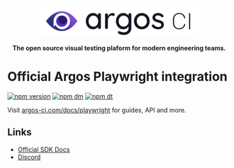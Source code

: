 <p align="center">
  <a href="https://argos-ci.com/?utm_source=github&utm_medium=logo" target="_blank">
  <picture>
    <source media="(prefers-color-scheme: dark)" srcset="https://raw.githubusercontent.com/argos-ci/argos/main/resources/logos/github-readme-logo-dark.png">
    <img alt="Argos" src="https://raw.githubusercontent.com/argos-ci/argos/main/resources/logos/github-readme-logo-light.png" width="360" height="70">
  </picture>
  </a>
</p>

<p align="center"><strong>The open source visual testing plaform for modern engineering teams.</strong></p>

# Official Argos Playwright integration

[![npm version](https://img.shields.io/npm/v/@argos-ci/playwright.svg)](https://www.npmjs.com/package/@argos-ci/playwright)
[![npm dm](https://img.shields.io/npm/dm/@argos-ci/playwright.svg)](https://www.npmjs.com/package/@argos-ci/playwright)
[![npm dt](https://img.shields.io/npm/dt/@argos-ci/playwright.svg)](https://www.npmjs.com/package/@argos-ci/playwright)

Visit [argos-ci.com/docs/playwright](https://argos-ci.com/docs/playwright) for guides, API and more.

## Links

- [Official SDK Docs](https://argos-ci.com/docs/)
- [Discord](https://argos-ci.com/discord)
